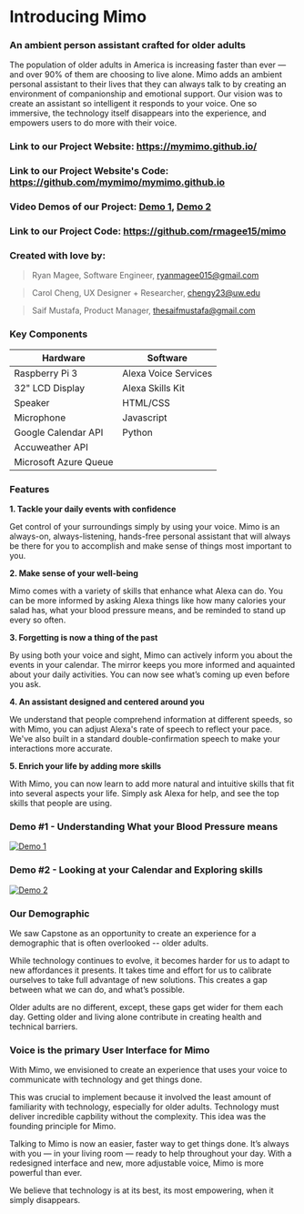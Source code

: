 # Introducing Mimo
### An ambient person assistant crafted for older adults

The population of older adults in America is increasing faster than ever — and over 90% of them are choosing to live alone. 
Mimo adds an ambient personal assistant to their lives that they can always talk to by creating an environment of companionship and emotional support. Our vision was to create an assistant so intelligent it responds to your voice. One so immersive, the technology itself disappears into the experience, and empowers users to do more with their voice. 

### Link to our Project Website: https://mymimo.github.io/

### Link to our Project Website's Code: https://github.com/mymimo/mymimo.github.io

### Video Demos of our Project: [Demo 1](), [Demo 2]()

### Link to our Project Code: https://github.com/rmagee15/mimo

### Created with love by:
> Ryan Magee, Software Engineer, ryanmagee015@gmail.com

> Carol Cheng, UX Designer + Researcher, chengy23@uw.edu

> Saif Mustafa, Product Manager, thesaifmustafa@gmail.com


### Key Components

| Hardware              | Software             |
| -------------------   |--------------------  |
| Raspberry Pi 3        | Alexa Voice Services |
| 32" LCD Display       | Alexa Skills Kit     |
| Speaker               | HTML/CSS             |
| Microphone            | Javascript           |
| Google Calendar API   | Python               |
| Accuweather API       |                      |
| Microsoft Azure Queue |                      |


### Features

**1. Tackle your daily events with confidence**

Get control of your surroundings simply by using your voice. Mimo is an always-on, always-listening, hands-free personal assistant that will always be there for you to accomplish and make sense of things most important to you.

**2. Make sense of your well-being**

Mimo comes with a variety of skills that enhance what Alexa can do. You can be more informed by asking Alexa things like how many calories your salad has, what your blood pressure means, and be reminded to stand up every so often.

**3. Forgetting is now a thing of the past**

By using both your voice and sight, Mimo can actively inform you about the events in your calendar. The mirror keeps you more informed and aquainted about your daily activities. You can now see what’s coming up even before you ask.

**4. An assistant designed and centered around you**

We understand that people comprehend information at different speeds, so with Mimo, you can adjust Alexa's rate of speech to reflect your pace. We've also built in a standard double-confirmation speech to make your interactions more accurate.

**5. Enrich your life by adding more skills**

With Mimo, you can now learn to add more natural and intuitive skills that fit into several aspects your life. Simply ask Alexa for help, and see the top skills that people are using.

### Demo #1 - Understanding What your Blood Pressure means

[![Demo 1](https://img.youtube.com/vi/zmxw1mLzsIk/0.jpg)](https://www.youtube.com/watch?v=zmxw1mLzsIk)


### Demo #2 - Looking at your Calendar and Exploring skills

[![Demo 2](https://img.youtube.com/vi/bl2Kor7aM2Y/0.jpg)](https://www.youtube.com/watch?v=bl2Kor7aM2Y)

### Our Demographic

We saw Capstone as an opportunity to create an experience for a 
demographic that is often overlooked -- older adults. 


While technology continues to evolve, it becomes harder for 
us to adapt to new affordances it presents. It takes time and 
effort for us to calibrate ourselves to take full advantage of 
new solutions. This creates a gap between what we can do, 
and what’s possible. 

Older adults are no different, except, these gaps get wider for 
them each day. Getting older and living alone contribute in 
creating health and technical barriers. 

### Voice is the primary User Interface for Mimo

With Mimo, we envisioned to create an experience that uses your voice to 
communicate with technology and get things done. 

This was crucial to implement because it involved the least amount of familiarity 
with technology, especially for older adults. Technology must deliver incredible 
capbility without the complexity. This idea was the founding principle for Mimo. 

Talking to Mimo is now an easier, faster way to get things done. It’s always with 
you — in your living room — ready to help throughout your day. With a redesigned 
interface and new, more adjustable voice, Mimo is more powerful than ever. 

We believe that technology is at its best, its most empowering, when it simply disappears.
